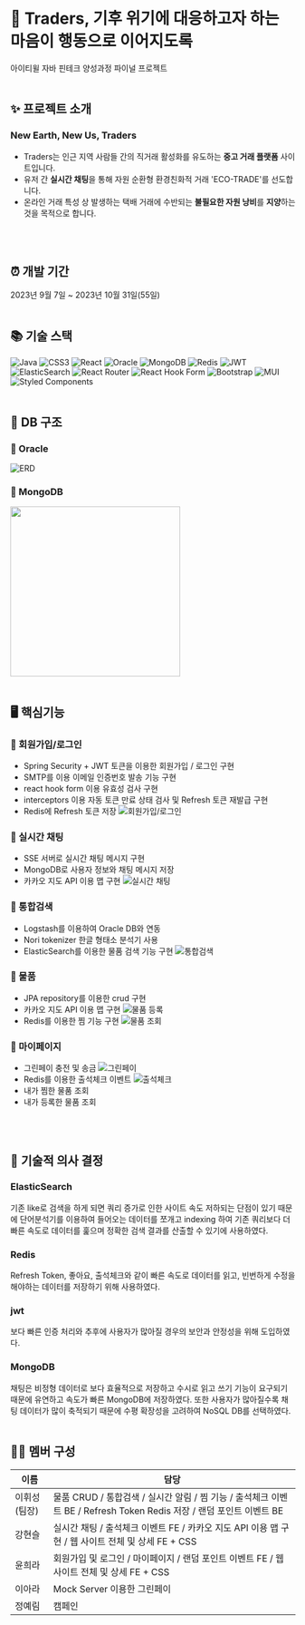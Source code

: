# 🍃 Traders, 기후 위기에 대응하고자 하는 마음이 행동으로 이어지도록
아이티윌 자바 핀테크 양성과정 파이널 프로젝트
<br/>
<br/>

## ✨ 프로젝트 소개
### New Earth, New Us, Traders
- Traders는 인근 지역 사람들 간의 직거래 활성화를 유도하는 **중고 거래 플랫폼** 사이트입니다.
- 유저 간 **실시간 채팅**을 통해 자원 순환형 환경친화적 거래 'ECO-TRADE'를 선도합니다.
- 온라인 거래 특성 상 발생하는 택배 거래에 수반되는 **불필요한 자원 낭비**를 **지양**하는 것을 목적으로 합니다.
<br/>
<br/>

## ⏰ 개발 기간
2023년 9월 7일 ~ 2023년 10월 31일(55일)
<br/>
<br/>

## 📚 기술 스택
![Java](https://img.shields.io/badge/java-%23ED8B00.svg?style=for-the-badge&logo=openjdk&logoColor=white)
![CSS3](https://img.shields.io/badge/css3-%231572B6.svg?style=for-the-badge&logo=css3&logoColor=white)
![React](https://img.shields.io/badge/react-%2320232a.svg?style=for-the-badge&logo=react&logoColor=%2361DAFB)
![Oracle](https://img.shields.io/badge/Oracle-F80000?style=for-the-badge&logo=oracle&logoColor=white)
![MongoDB](https://img.shields.io/badge/MongoDB-%234ea94b.svg?style=for-the-badge&logo=mongodb&logoColor=white)
![Redis](https://img.shields.io/badge/redis-%23DD0031.svg?style=for-the-badge&logo=redis&logoColor=white)
![JWT](https://img.shields.io/badge/JWT-black?style=for-the-badge&logo=JSON%20web%20tokens)
![ElasticSearch](https://img.shields.io/badge/-ElasticSearch-005571?style=for-the-badge&logo=elasticsearch)
![React Router](https://img.shields.io/badge/React_Router-CA4245?style=for-the-badge&logo=react-router&logoColor=white)
![React Hook Form](https://img.shields.io/badge/React%20Hook%20Form-%23EC5990.svg?style=for-the-badge&logo=reacthookform&logoColor=white)
![Bootstrap](https://img.shields.io/badge/bootstrap-%238511FA.svg?style=for-the-badge&logo=bootstrap&logoColor=white)
![MUI](https://img.shields.io/badge/MUI-%230081CB.svg?style=for-the-badge&logo=mui&logoColor=white)
![Styled Components](https://img.shields.io/badge/styled--components-DB7093?style=for-the-badge&logo=styled-components&logoColor=white)
<br/>
<br/>

## 📑 DB 구조
### 📃 Oracle
![ERD](./images/erd_f.png)
### 📃 MongoDB
<img src="./images/schema.png" width="300" />
<br/>
<br/>

## 🖥️ 핵심기능
### 📌 회원가입/로그인
- Spring Security + JWT 토큰을 이용한 회원가입 / 로그인 구현
- SMTP를 이용 이메일 인증번호 발송 기능 구현
- react hook form 이용 유효성 검사 구현
- interceptors 이용 자동 토큰 만료 상태 검사 및 Refresh 토큰 재발급 구현
- Redis에 Refresh 토큰 저장
  ![회원가입/로그인](./images/register.png)
### 📌 실시간 채팅
- SSE 서버로 실시간 채팅 메시지 구현
- MongoDB로 사용자 정보와 채팅 메시지 저장
- 카카오 지도 API 이용 맵 구현
![실시간 채팅](./images/chat.png)
### 📌 통합검색
- Logstash를 이용하여 Oracle DB와 연동
- Nori tokenizer 한글 형태소 분석기 사용
- ElasticSearch를 이용한 물품 검색 기능 구현
![통합검색](./images/search.png)
### 📌 물품
- JPA repository를 이용한 crud 구현
- 카카오 지도 API 이용 맵 구현
![물품 등록](./images/products.png)
- Redis를 이용한 찜 기능 구현
![물품 조회](./images/list.png)
### 📌 마이페이지
- 그린페이 충전 및 송금
![그린페이](./images/pay.png)
- Redis를 이용한 출석체크 이벤트
![출석체크](./images/attendance.png)
- 내가 찜한 물품 조회
- 내가 등록한 물품 조회
<br/>
<br/>

## 👀 기술적 의사 결정
### ElasticSearch
기존 like로 검색을 하게 되면 쿼리 증가로 인한 사이트 속도 저하되는 단점이 있기 때문에 단어분석기를 이용하여 들어오는 데이터를 쪼개고 indexing 하여 기존 쿼리보다 더 빠른 속도로 데이터를 훑으며 정확한 검색 결과를 산출할 수 있기에 사용하였다.
### Redis
Refresh Token, 좋아요, 출석체크와 같이 빠른 속도로 데이터를 읽고, 빈번하게 수정을 해야하는 데이터를 저장하기 위해 사용하였다.
### jwt
보다 빠른 인증 처리와 추후에 사용자가 많아질 경우의 보안과 안정성을 위해 도입하였다.
### MongoDB
채팅은 비정형 데이터로 보다 효율적으로 저장하고 수시로 읽고 쓰기 기능이 요구되기 때문에 유연하고 속도가 빠른 MongoDB에 저장하였다. 또한 사용자가 많아질수록 채팅 데이터가 많이 축적되기 때문에 수평 확장성을 고려하여 NoSQL DB를 선택하였다.
<br/>
<br/>

## 👩‍💻 멤버 구성
| 이름            | 담당                       |
| -------------- | -------------------------- | 
| 이휘성(팀장)| 물품 CRUD / 통합검색 / 실시간 알림 / 찜 기능 / 출석체크 이벤트 BE / Refresh Token Redis 저장 / 랜덤 포인트 이벤트 BE|
| 강현슬| 실시간 채팅 / 출석체크 이벤트 FE / 카카오 지도 API 이용 맵 구현 / 웹 사이트 전체 및 상세 FE + CSS|
| 윤희라| 회원가입 및 로그인 / 마이페이지 / 랜덤 포인트 이벤트 FE / 웹 사이트 전체 및 상세 FE + CSS|
| 이아라| Mock Server 이용한 그린페이|
| 정예림| 캠페인|



